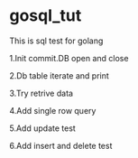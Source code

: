 # gosql_tut
This is sql test for golang

1.Init commit.DB open and close

2.Db table iterate and print

3.Try retrive data

4.Add single row query

5.Add update test

6.Add insert and delete test


